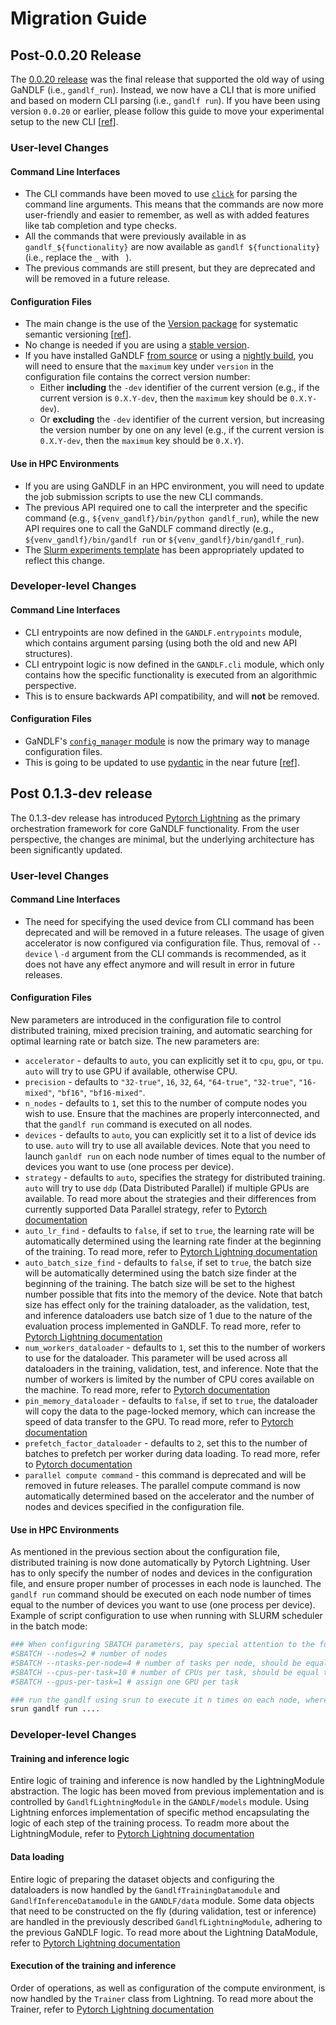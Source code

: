 # Migration Guide

## Post-0.0.20 Release

The [0.0.20 release](https://github.com/mlcommons/GaNDLF/releases/tag/0.0.20) was the final release that supported the old way of using GaNDLF (i.e., `gandlf_run`). Instead, we now have a CLI that is more unified and based on modern CLI parsing (i.e., `gandlf run`). If you have been using version `0.0.20` or earlier, please follow this guide to move your experimental setup to the new CLI [[ref](https://github.com/mlcommons/GaNDLF/pull/845)].

### User-level Changes

#### Command Line Interfaces

- The CLI commands have been moved to use [`click`](https://click.palletsprojects.com/en/8.1.x/) for parsing the command line arguments. This means that the commands are now more user-friendly and easier to remember, as well as with added features like tab completion and type checks.
- All the commands that were previously available in as `gandlf_${functionality}` are now available as `gandlf ${functionality}` (i.e., replace the `_` with ` `). 
- The previous commands are still present, but they are deprecated and will be removed in a future release.

#### Configuration Files

- The main change is the use of the [Version package](https://github.com/keleshev/version) for systematic semantic versioning [[ref](https://github.com/mlcommons/GaNDLF/pull/841)]. 
- No change is needed if you are using a [stable version](https://docs.mlcommons.org/GaNDLF/setup/#install-from-package-managers).
- If you have installed GaNDLF [from source](https://docs.mlcommons.org/GaNDLF/setup/#install-from-sources) or using a [nightly build](https://docs.mlcommons.org/GaNDLF/setup/#install-from-package-managers), you will need to ensure that the `maximum` key under `version` in the configuration file contains the correct version number:
  - Either **including** the `-dev` identifier of the current version (e.g., if the current version is `0.X.Y-dev`, then the `maximum` key should be `0.X.Y-dev`).
  - Or **excluding** the `-dev` identifier of the current version, but increasing the version number by one on any level (e.g., if the current version is `0.X.Y-dev`, then the `maximum` key should be `0.X.Y`).

#### Use in HPC Environments

- If you are using GaNDLF in an HPC environment, you will need to update the job submission scripts to use the new CLI commands.
- The previous API required one to call the interpreter and the specific command (e.g., `${venv_gandlf}/bin/python gandlf_run`), while the new API requires one to call the GaNDLF command directly (e.g., `${venv_gandlf}/bin/gandlf run` or `${venv_gandlf}/bin/gandlf_run`).
- The [Slurm experiments template](https://github.com/IUCompPath/gandlf_experiments_template_slurm) has been appropriately updated to reflect this change.


### Developer-level Changes

#### Command Line Interfaces

- CLI entrypoints are now defined in the `GANDLF.entrypoints` module, which contains argument parsing (using both the old and new API structures).
- CLI entrypoint logic is now defined in the `GANDLF.cli` module, which only contains how the specific functionality is executed from an algorithmic perspective.
 - This is to ensure backwards API compatibility, and will **not** be removed.

#### Configuration Files

- GaNDLF's [`config_manager` module](https://github.com/mlcommons/GaNDLF/blob/master/GANDLF/config_manager.py) is now the primary way to manage configuration files.
- This is going to be updated to use [pydantic](https://docs.pydantic.dev/latest/) in the near future [[ref](https://github.com/mlcommons/GaNDLF/issues/758)].


## Post 0.1.3-dev release

The 0.1.3-dev release has introduced [Pytorch Lightning](https://lightning.ai/) as the primary orchestration framework for core GaNDLF functionality. From the user perspective, the changes are minimal, but the underlying architecture has been significantly updated.

### User-level Changes

#### Command Line Interfaces

- The need for specifying the used device from CLI command has been deprecated and will be removed in a future releases. The usage of given accelerator is now configured via configuration file. Thus, removal of `--device` \ `-d` argument from the CLI commands is recommended, as it does not have any effect anymore and will result in error in future releases.

#### Configuration Files

New parameters are introduced in the configuration file to control distributed training, mixed precision training, and automatic searching for optimal learning rate or batch size. The new parameters are:
- `accelerator` - defaults to `auto`, you can explicitly set it to `cpu`, `gpu`, or `tpu`. `auto` will try to use GPU if available, otherwise CPU.
- `precision` - defaults to `"32-true"`, `16`, `32`, `64`, `"64-true"`, `"32-true"`, `"16-mixed"`, `"bf16"`, `"bf16-mixed"`.
- `n_nodes` - defaults to `1`, set this to the number of compute nodes you wish to use. Ensure that the machines are properly interconnected, and that the `gandlf run` command is executed on all nodes.
- `devices` - defaults to `auto`, you can explicitly set it to a list of device ids to use. `auto` will try to use all available devices. Note that you need to launch `ganldf run` on each node number of times equal to the number of devices you want to use (one process per device).
- `strategy` - defaults to `auto`, specifies the strategy for distributed training. `auto` will try to use `ddp` (Data Distributed Parallel) if multiple GPUs are available. To read more about the strategies and their differences from currently supported Data Parallel strategy, refer to [Pytorch documentation](https://pytorch.org/tutorials/beginner/ddp_series_theory.html)
- `auto_lr_find` - defaults to `false`, if set to `true`, the learning rate will be automatically determined using the learning rate finder at the beginning of the training. To read more, refer to [Pytorch Lightning documentation](https://lightning.ai/docs/pytorch/stable/api/lightning.pytorch.tuner.tuning.Tuner.html#lightning.pytorch.tuner.tuning.Tuner)
- `auto_batch_size_find` - defaults to `false`, if set to `true`, the batch size will be automatically determined using the batch size finder at the beginning of the training. The batch size will be set to the highest number possible that fits into the memory of the device. Note that batch size has effect only for the training dataloader, as the validation, test, and inference dataloaders use batch size of 1 due to the nature of the evaluation process implemented in GaNDLF. To read more, refer to [Pytorch Lightning documentation](https://lightning.ai/docs/pytorch/stable/api/lightning.pytorch.tuner.tuning.Tuner.html#lightning.pytorch.tuner.tuning.Tuner)
- `num_workers_dataloader` - defaults to `1`, set this to the number of workers to use for the dataloader. This parameter will be used across all dataloaders in the training, validation, test, and inference. Note that the number of workers is limited by the number of CPU cores available on the machine. To read more, refer to [Pytorch documentation](https://pytorch.org/docs/stable/data.html#torch.utils.data.DataLoader)
- `pin_memory_dataloader` - defaults to `false`, if set to `true`, the dataloader will copy the data to the page-locked memory, which can increase the speed of data transfer to the GPU. To read more, refer to [Pytorch documentation](https://pytorch.org/docs/stable/data.html#torch.utils.data.DataLoader)
- `prefetch_factor_dataloader` - defaults to `2`, set this to the number of batches to prefetch per worker during data loading. To read more, refer to [Pytorch documentation](https://pytorch.org/docs/stable/data.html#torch.utils.data.DataLoader)
- `parallel compute command` - this command is deprecated and will be removed in future releases. The parallel compute command is now automatically determined based on the accelerator and the number of nodes and devices specified in the configuration file.

#### Use in HPC Environments

As mentioned in the previous section about the configuration file, distributed training is now done automatically by Pytorch Lightning. User has to only specify the number of nodes and devices in the configuration file, and ensure proper number of processes in each node is launched. The `gandlf run` command should be executed on each node number of times equal to the number of devices you want to use (one process per device). Example of script configuration to use when running with SLURM scheduler in the batch mode:
```bash
### When configuring SBATCH parameters, pay special attention to the following ones:
#SBATCH --nodes=2 # number of nodes
#SBATCH --ntasks-per-node=4 # number of tasks per node, should be equal to the number of devices you want to use per node
#SBATCH --cpus-per-task=10 # number of CPUs per task, should be equal to the number of workers in the dataloader per launched process
#SBATCH --gpus-per-task=1 # assign one GPU per task

### run the gandlf using srun to execute it n times on each node, where n is the number of tasks per node
srun gandlf run ....
```


### Developer-level Changes

#### Training and inference logic

Entire logic of training and inference is now handled by the LightningModule abstraction. The logic has been moved from previous implementation and is controlled by `GandlfLightningModule` in the `GANDLF/models` module. Using Lightning enforces implementation of specific method encapsulating the logic of each step of the training process. To readm more about the LightningModule, refer to [Pytorch Lightning documentation](https://lightning.ai/docs/pytorch/stable/common/lightning_module.html)

#### Data loading

Entire logic of preparing the dataset objects and configuring the dataloaders is now handled by the `GandlfTrainingDatamodule` and `GandlfInferenceDatamodule` in the `GANDLF/data` module. Some data objects that need to be constructed on the fly (during validation, test or inference) are handled in the previously described `GandlfLightningModule`, adhering to the previous GaNDLF logic. To read more about the Lightning DataModule, refer to [Pytorch Lightning documentation](https://lightning.ai/docs/pytorch/stable/common/datamodule.html)

#### Execution of the training and inference

Order of operations, as well as configuration of the compute environment, is now handled by the `Trainer` class from Lightning. To read more about the Trainer, refer to [Pytorch Lightning documentation](https://lightning.ai/docs/pytorch/stable/common/trainer.html)
